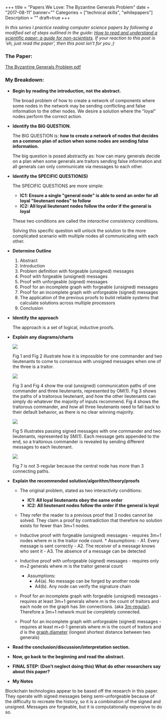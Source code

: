 +++
title = "Papers We Love: The Byzantine Generals Problem"
date = "2017-08-11"
banner=""
Categories = ["technical skills", "whitepapers"]
Description = ""
draft=true
+++

*In this series I practice reading computer science papers by following a modified set of
steps outlined in the guide:
[How to read and understand a scientific paper: a guide for non-scientists](https://violentmetaphors.com/2013/08/25/how-to-read-and-understand-a-scientific-paper-2/).
If your reaction to this post is 'eh, just read the paper', then this post isn't
for you ;)*

### The Paper:
[The Byzantine Generals Problem pdf](http://www.andrew.cmu.edu/course/15-749/READINGS/required/resilience/lamport82.pdf)

### My Breakdown:
* **Begin by reading the introduction, not the abstract.**

    The broad problem of how to create a network of components where some nodes
    in the network may be sending conflicting and false information to the other
    nodes. We desire a solution where the "loyal" nodes perform the correct
    action.

* **Identify the BIG QUESTION.**

    The BIG QUESTION is: **how to create a network of nodes that decides on a
    common plan of action when some nodes are sending false information.**
    
    The big question is posed abstractly as: how can many generals decide on a
    plan when some generals are traitors sending false information and all
    generals can only communicate via messages to each other.
    
* **Identify the SPECIFIC QUESTION(S)**

    The SPECIFIC QUESTIONS are more simple: 
    - **IC1: Ensure a single "general node" is able to send an order for all
    loyal "lieutenant nodes" to follow**
    - **IC2: All loyal lieutenant nodes follow the order if the general is loyal**
    
    These two conditions are called the _interactive consistency_ conditions.
    
    Solving this specific question will unlock the solution to the more
    complicated scenario with multiple nodes all communicating with each other.

* **Determine Outline**
    1. Abstract
    1. Introduction
    1. Problem definition with forgeable (unsigned) messages
    1. Proof with forgeable (unsigned) messages
    1. Proof with unforgeable (signed) messages
    1. Proof for an incomplete graph with forgeable (unsigned) messages
    1. Proof for an incomplete graph with unforgeable (signed) messages
    1. The application of the previous proofs to build reliable systems that
       calculate solutions across multiple processors
    1. Conclusion

* **Identify the approach**

    The approach is a set of logical, inductive proofs.

* **Explain any diagrams/charts**

    <img src="/images/generalsfig1fig2.png"></img>

    Fig 1 and Fig 2 illustrate how it is impossible for one commander and two
    lieutenants to come to consensus with unsigned messages when one of the
    three is a traitor. 
    

    <img src="/images/generalsfig3fig4.png"></img>

    Fig 3 and Fig 4 show the oral (unsigned) communication paths of one
    commander and three lieutenants, represented by OM(1). Fig 3 shows the paths
    of a traitorous lieutenant, and how the other lieutenants can simply do
    whatever the majority of inputs recommend. Fig 4 shows the traitorous
    commander, and how all three lieutenants need to fall back to their default
    behavior, as there is no clear winning majority.

    <img src="/images/generalsfig5.png"></img>

    Fig 5 illustrates passing signed messages with one commander and two
    lieutenants, represented by SM(1). Each message gets appended to the end, so
    a traitorous commander is revealed by sending different messages to each
    lieutenant.

    <img src="/images/generalsfig6fig7.png"></img>
    
    Fig 7 is not 3-regular because the central node has more than 3 connecting
    paths.

* **Explain the recommended solution/algorithm/theory/proofs**
    * The original problem, stated as two interactivity conditions:
      - **IC1: All loyal lieutenants obey the same order**
      - **IC2: All lieutenant nodes follow the order if the general is loyal**

    * They refer the reader to a previous proof that 3 nodes cannot be solved.
      They claim a proof by contradiction that therefore no solution exists for
      fewer than 3m+1 nodes.
    
    * Inductive proof with forgeable (unsigned) messages - requires 3m+1 nodes
      where *m* is the traitor node count. 
          * Assumptions:
            - A1. Every message is sent correctly
            - A2. The receiver of a message knows who sent it
            - A3. The absence of a message can be detected

    *  Inductive proof with unforgeable (signed) messages - requires only m+2
       generals where *m* is the traitor general count
          * Assumptions:
            - A4(a). No message can be forged by another node
            - A4(b). Any node can verify the signature chain

    *  Proof for an incomplete graph with forgeable (unsigned) messages -
       requires at least 3m+1 generals where *m* is the count of traitors and
       each node on the graph has 3m connections. (aka
       [3m-regular](https://en.wikipedia.org/wiki/Regular_graph)). Therefore a
       3m+1 network must be completely connected.

    *  Proof for an incomplete graph with unforgeable (signed) messages -
       requires at least m+d-1 generals where *m* is the count of traitors and
       *d* is the
       [graph diameter](https://en.wikipedia.org/wiki/Distance_(graph_theory))
       (longest shortest distance between two generals)

* **Read the conclusion/discussion/interpretation section.**

* **Now, go back to the beginning and read the abstract.**

* **FINAL STEP: (Don’t neglect doing this) What do other researchers say about this paper?**

* **My Notes**

Blockchain technologies appear to be based off the research in this paper. They
operate with signed messages being semi-unforgeable because of the difficulty to
recreate the history, so it is a combination of the signed and unsigned.
Messages _are_ forgeable, but it is computationally expensive to do so.


